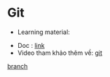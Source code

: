 # Git
- Learning material: 
+ Doc : [link](https://docs.google.com/document/d/1Y9Mo9m7nQNAJxZI1BwpeEr5AxZl6LpaCaBJn9jXDowo/edit)
+ Video tham khảo thêm về: 
[git](https://www.youtube.com/watch?v=1JuYQgpbrW0&t=1s)

[branch](https://www.youtube.com/watch?v=e2IbNHi4uCI)

